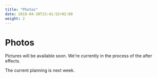 ```yaml
---
title: "Photos"
date: 2019-04-30T23:41:52+02:00
weight: 2
---
```


# Photos

Pictures will be available soon. We're currently in the process of the after effects.

The current planning is next week.

